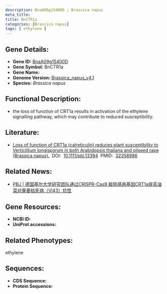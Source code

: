 ```yaml
---
description: BnaA09g15400D ; Brassica napus
meta_title:
title: BnCTR1a
categories: [Brassica napus]
tags: [ ethylene ]
---
```


## Gene Details:
- **Gene ID:**	[BnaA09g15400D]()
- **Gene Symbol:** BnCTR1a
- **Gene Name:** 
- **Genome Version:** [Brassica_napus_v4.1]()
- **Species:** *Brassica napus*

## Functional Description:
   - the loss of function of CRT1a results in activation of the ethylene signalling pathway, which may contribute to reduced susceptibility.

## Literature:
   - [Loss of function of CRT1a (calreticulin) reduces plant susceptibility to Verticillium longisporum in both Arabidopsis thaliana and oilseed rape (Brassica napus).]( https://onlinelibrary.wiley.com/doi/10.1111/pbi.13394)&nbsp;&nbsp;DOI:&nbsp;&nbsp;[10.1111/pbi.13394](https://onlinelibrary.wiley.com/doi/10.1111/pbi.13394)&nbsp;&nbsp;PMID:&nbsp;&nbsp;[32358986](https://pubmed.ncbi.nlm.nih.gov/32358986/)

## Related News:
   - [PBJ | 德国基尔大学研究团队通过CRISPR-Cas9 敲除感病基因CRT1a提高油菜对黄萎枯死病（Vl43）抗性](https://mp.weixin.qq.com/s?__biz=Mzg3MDEwNDEyMg==&mid=2247488626&idx=1&sn=76e80ada982e769e0cfaccb2d0fe6f04&chksm=ce93b927f9e43031418eed7b31f3fadc4f282b41f85be6d0e853bc2c0f8e0b17f1f4def9e472&scene=27#wechat_redirect)

## Gene Resources:
- **NCBI ID:** [](https://www.ncbi.nlm.nih.gov/gene/?term=)
- **UniProt accessions:** [](https://www.uniprot.org/uniprotkb//entry)

## Related Phenotypes:
ethylene

## Sequences:
- **CDS Sequence:**
- **Protein Sequence:**

